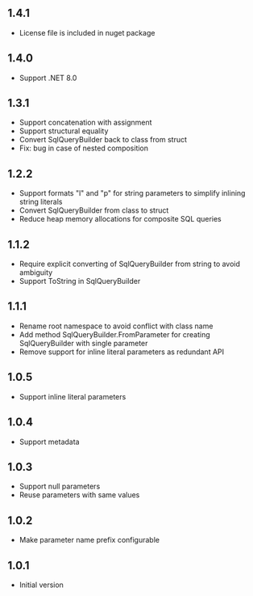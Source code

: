 ## 1.4.1
- License file is included in nuget package

## 1.4.0
- Support .NET 8.0

## 1.3.1
- Support concatenation with assignment
- Support structural equality
- Convert SqlQueryBuilder back to class from struct
- Fix: bug in case of nested composition

## 1.2.2
- Support formats "l" and "p" for string parameters to simplify inlining string literals
- Convert SqlQueryBuilder from class to struct
- Reduce heap memory allocations for composite SQL queries

## 1.1.2
- Require explicit converting of SqlQueryBuilder from string to avoid ambiguity
- Support ToString in SqlQueryBuilder

## 1.1.1
- Rename root namespace to avoid conflict with class name
- Add method SqlQueryBuilder.FromParameter for creating SqlQueryBuilder with single parameter
- Remove support for inline literal parameters as redundant API

## 1.0.5
- Support inline literal parameters

## 1.0.4
- Support metadata

## 1.0.3
- Support null parameters
- Reuse parameters with same values

## 1.0.2
- Make parameter name prefix configurable

## 1.0.1
- Initial version